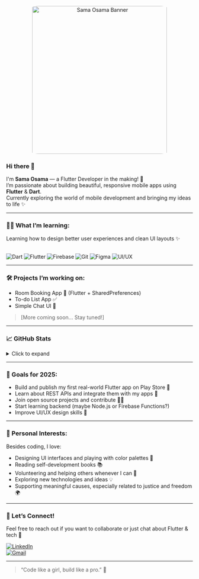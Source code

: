 <p align="center">
  <img src="https://i.postimg.cc/50SYbBpN/Chat-GPT-Image-Jul-25-2025-11-57-37-PM.png" alt="Sama Osama Banner" width="85%" height = "400px" style="border-radius: 50px;">
</p>


### Hi there 👋

I'm **Sama Osama** — a Flutter Developer in the making! 🚀  
I’m passionate about building beautiful, responsive mobile apps using **Flutter** & **Dart**.  
Currently exploring the world of mobile development and bringing my ideas to life ✨

---

### 👩‍💻 What I’m learning:
Learning how to design better user experiences and clean UI layouts ✨  
<br>

![Dart](https://img.shields.io/badge/Dart-%230175C2.svg?style=for-the-badge&logo=dart&logoColor=white)
![Flutter](https://img.shields.io/badge/Flutter-%2302569B.svg?style=for-the-badge&logo=flutter&logoColor=white)
![Firebase](https://img.shields.io/badge/Firebase-ffca28?style=for-the-badge&logo=firebase&logoColor=black)
![Git](https://img.shields.io/badge/Git-F05032?style=for-the-badge&logo=git&logoColor=white)
![Figma](https://img.shields.io/badge/Figma-F24E1E?style=for-the-badge&logo=figma&logoColor=white)
![UI/UX](https://img.shields.io/badge/UI%2FUX%20Design-%23ff69b4.svg?style=for-the-badge)

---

### 🛠️ Projects I’m working on:
- Room Booking App 📅 (Flutter + SharedPreferences)
- To-do List App ✅
- Simple Chat UI 💬  
> [More coming soon... Stay tuned!]

---

### 📈 GitHub Stats

<details>
<summary>Click to expand</summary>

![Sama's GitHub stats](https://github-readme-stats.vercel.app/api?username=sama225&show_icons=true&theme=radical)  
![Top Langs](https://github-readme-stats.vercel.app/api/top-langs/?username=sama225&layout=compact&theme=radical)

</details>

---

### 🎯 Goals for 2025:
- Build and publish my first real-world Flutter app on Play Store 🛒  
- Learn about REST APIs and integrate them with my apps 🔗  
- Join open source projects and contribute 👩‍💻  
- Start learning backend (maybe Node.js or Firebase Functions?)  
- Improve UI/UX design skills 🎨

---

### 🌱 Personal Interests:
Besides coding, I love:
- Designing UI interfaces and playing with color palettes 🎨  
- Reading self-development books 📚  
- Volunteering and helping others whenever I can 🤝  
- Exploring new technologies and ideas 💡  
- Supporting meaningful causes, especially related to justice and freedom 🌍

---

### 💬 Let’s Connect!
Feel free to reach out if you want to collaborate or just chat about Flutter & tech 🌸

[![LinkedIn](https://img.shields.io/badge/LinkedIn-blue?style=flat&logo=linkedin&logoColor=white)](https://www.linkedin.com/in/sama-osama-2705b4323/)  
[![Gmail](https://img.shields.io/badge/Email-D14836?style=flat&logo=gmail&logoColor=white)](mailto:oamsama9@gmail.com)

---

> “Code like a girl, build like a pro.” 💙
